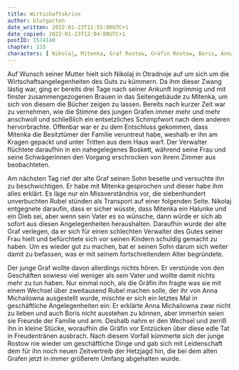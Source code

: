 ```yaml
---
title: Wirtschaftskrise
author: blutgarten
date_written: 2022-01-23T11:55:00UTC+1
date_copied: 2022-01-23T12:04:00UTC+1
postID: 1574140
chapter: 133
characters: [ Nikolaj, Mitenka, Graf Rostow, Gräfin Rostow, Boris, Anna Michailowna ]
---
```

Auf Wunsch seiner Mutter hielt sich Nikolaj in Otradnoje auf um sich um die Wirtschaftsangelegenheiten des Guts zu kümmern. Da ihm dieser Zwang lästig war, ging er bereits drei Tage nach seiner Ankunft ingrimmig und mit finster zusammengezogenen Brauen in das Seitengebäude zu Mitenka, um sich von diesem die Bücher zeigen zu lassen. Bereits nach kurzer Zeit war zu vernehmen, wie die Stimme des jungen Grafen immer mehr und mehr anschwoll und schließlich ein entsetzliches Schimpfwort nach dem anderen hervorbrachte. Offenbar war er zu dem Entschluss gekommen, dass Mitenka die Besitztümer der Familie veruntreut habe, weshalb er ihn am Kragen gepackt und unter Tritten aus dem Haus warf. Der Verwalter flüchtete daraufhin in ein nahegelegenes Boskett, während seine Frau und seine Schwägerinnen den Vorgang erschrocken von ihrem Zimmer aus beobachteten.

Am nächsten Tag rief der alte Graf seinen Sohn beseite und versuchte ihn zu beschwichtigen. Er habe mit Mitenka gesprochen und dieser habe ihm alles erklärt. Es läge nur ein Missverständnis vor, die siebenhundert unverbuchten Rubel stünden als Transport auf einer folgenden Seite. Nikolaj entgegnete daraufin, dass er sicher wüsste, dass Mitenka ein Halunke und ein Dieb sei, aber wenn sein Vater es so wünsche, dann würde er sich ab sofort aus diesen Angelegenheiten heraushalten. Daraufhin wurde der alte Graf verlegen, da er sich für einen schlechten Verwalter des Gutes seiner Frau hielt und befürchtete sich vor seinen Kindern schuldig gemacht zu haben. Um es wieder gut zu machen, bat er seinen Sohn darum sich weiter damit zu befassen, was er mit seinem fortschreitendem Alter begründete.

Der junge Graf wollte davon allerdings nichts hören. Er verstünde von den Geschäften sowieso viel weniger als sein Vater und wollte damit nichts mehr zu tun haben. Nur einmal noch, als die Gräfin ihn fragte was sie mit einem Wechsel über zweitausend Rubel machen solle, der ihr von Anna Michailowna ausgestellt wurde, mischte er sich ein letztes Mal in geschäftliche Angelegenheiten ein: Er erklärte Anna Michailowna zwar nicht zu lieben und auch Boris nicht ausstehen zu können, aber immerhin seien sie Freunde der Familie und arm. Deshalb nahm er den Wechsel und zerriß ihn in kleine Stücke, woraufhin die Gräfin vor Entzücken über diese edle Tat in Freudentränen ausbrach. Nach diesem Vorfall kümmerte sich der junge Rostow nie wieder um geschäftliche Dinge und gab sich mit Leidenschaft dem für ihn noch neuen Zeitvertreib der Hetzjagd hin, die bei dem alten Grafen jetzt in immer größerem Umfang abgehalten wurde. 